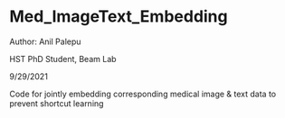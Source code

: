 # Med_ImageText_Embedding
Author: Anil Palepu

HST PhD Student,
Beam Lab

9/29/2021

Code for jointly embedding corresponding medical image &amp; text data to prevent shortcut learning
